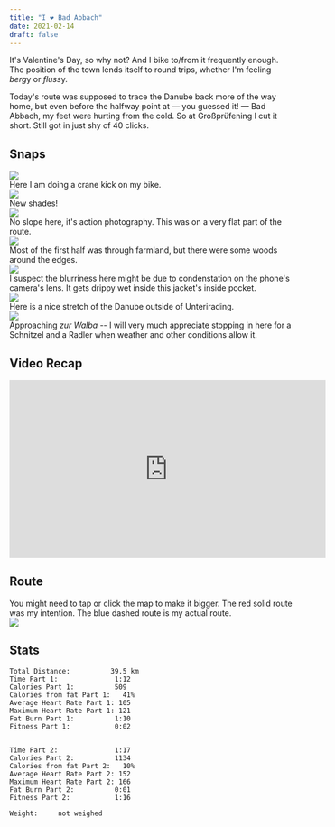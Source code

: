 ```yaml
---
title: "I ❤️ Bad Abbach"
date: 2021-02-14
draft: false
---
```


It's Valentine's Day, so why not?  And I bike to/from it frequently enough.  The position of the town lends itself to round trips, whether I'm feeling *berg*y or *fluss*y.

Today's route was supposed to trace the Danube back more of the way home, but even before the halfway point at &mdash; you guessed it! &mdash; Bad Abbach, my feet were hurting from the cold.  So at Großprüfening I cut it short.  Still got in just shy of 40 clicks.

## Snaps

![](/IMG_20210214_093859213_s.jpg)  
Here I am doing a crane kick on my bike.  
![](/IMG_20210214_093910132_s.jpg)  
New shades!  
![](/IMG_20210214_093935970_s.jpg)  
No slope here, it's action photography.  This was on a very flat part of the route.  
![](/IMG_20210214_095232581_HDR_s.jpg)  
Most of the first half was through farmland, but there were some woods around the edges.  
![](/IMG_20210214_112314866_s.jpg)  
I suspect the blurriness here might be due to condenstation on the phone's camera's lens.  It gets drippy wet inside this jacket's inside pocket.  
![](/IMG_20210214_112324496_BURST001_s.jpg)  
Here is a nice stretch of the Danube outside of Unterirading.  
![](/IMG_20210214_112326352_s.jpg)  
Approaching *zur Walba* -- I will very much appreciate stopping in here for a Schnitzel and a Radler when weather and other conditions allow it.  

## Video Recap

<iframe width="560" height="315" src="https://www.youtube.com/embed/oWOk9Dz7X54" frameborder="0" allow="accelerometer; autoplay; clipboard-write; encrypted-media; gyroscope; picture-in-picture" allowfullscreen></iframe>


## Route
You might need to tap or click the map to make it bigger.  The red solid route was my intention.  The blue dashed route is my actual route.  
![](/20210214.jpg)


## Stats

```
Total Distance:          39.5 km 
Time Part 1:              1:12
Calories Part 1:          509
Calories from fat Part 1:   41%
Average Heart Rate Part 1: 105
Maximum Heart Rate Part 1: 121
Fat Burn Part 1:          1:10
Fitness Part 1:           0:02


Time Part 2:              1:17
Calories Part 2:          1134
Calories from fat Part 2:   10%
Average Heart Rate Part 2: 152
Maximum Heart Rate Part 2: 166
Fat Burn Part 2:          0:01
Fitness Part 2:           1:16

Weight:     not weighed
```
